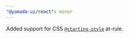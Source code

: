 ```yaml
---
"@yamada-ui/react": minor
---
```


Added support for CSS [`@starting-style`](https://developer.mozilla.org/en-US/docs/Web/CSS/@starting-style) at-rule.
